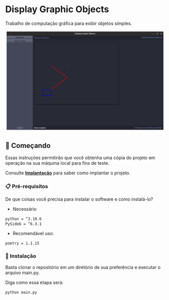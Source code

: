 # Display Graphic Objects

Trabalho de computação gráfica para exibir objetos simples.

![Screenshot](/img/v1-exemple.png)

## 🚀 Começando

Essas instruções permitirão que você obtenha uma cópia do projeto em operação na sua máquina local para fins de teste.

Consulte **[Implantação](#-implanta%C3%A7%C3%A3o)** para saber como implantar o projeto.

### 📋 Pré-requisitos

De que coisas você precisa para instalar o software e como instalá-lo?

- Necessário
```
python = ^3.10.6
PySide6 = ^6.3.1
```

- Recomendável uso:

```
poetry = 1.1.15
```

### 🔧 Instalação

Basta clonar o repositório em um diretório de sua preferência e executar o arquivo main.py.

Diga como essa etapa será:

```
python main.py
```


